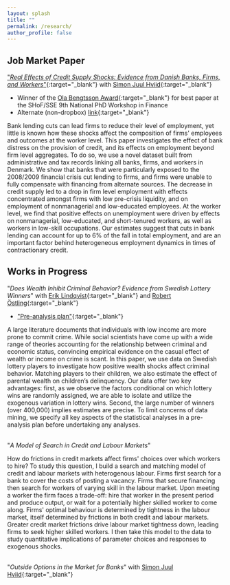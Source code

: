 ```yaml
---
layout: splash
title: ""
permalink: /research/
author_profile: false
---
```


## Job Market Paper
["*Real Effects of Credit Supply Shocks: Evidence from Danish Banks, Firms, and Workers*"](https://www.dropbox.com/s/qqpvkbzdtt91vub/schroeder_jmp.pdf?dl=0){:target="_blank"} with [Simon Juul Hviid](https://www.nationalbanken.dk/en/research/economists/Pages/Simon-Juul-Hviid.aspx){:target="_blank"}
* Winner of the [Ola Bengtsson Award](https://www.hhs.se/en/houseoffinance/outreach/news--press/news/2020/ola-bengtsson-award-for-best-finance-phd-paper/){:target="_blank"} for best paper at the SHoF/SSE 9th National PhD Workshop in Finance
* Alternate (non-dropbox) [link](https://cschroe.github.io/files/schroeder_jmp.pdf){:target="_blank"}

Bank lending cuts can lead firms to reduce their level of employment, yet little is known how these shocks affect the composition of firms' employees and outcomes at the worker level.  This paper investigates the effect of bank distress on the provision of credit, and its effects on employment beyond firm level aggregates.  To do so, we use a novel dataset built from administrative and tax records linking all banks, firms, and workers in Denmark.  We show that banks that were particularly exposed to the 2008/2009 financial crisis cut lending to firms, and firms were unable to fully compensate with financing from alternate sources. The decrease in credit supply led to a drop in firm level employment with effects concentrated amongst firms with low pre-crisis liquidity, and on employment of nonmanagerial and low-educated employees.  At the worker level, we find that positive effects on unemployment were driven by effects on nonmanagerial, low-educated, and short-tenured workers, as well as workers in low-skill occupations.  Our estimates suggest that cuts in bank lending can account for up to 6% of the fall in total employment, and are an important factor behind heterogeneous employment dynamics in times of contractionary credit.

## Works in Progress
"*Does Wealth Inhibit Criminal Behavior? Evidence from Swedish Lottery Winners*" with [Erik Lindqvist](https://sites.google.com/site/eriklindqvistsse/){:target="_blank"} and [Robert Östling](https://sites.google.com/view/robertostling){:target="_blank"}
* ["Pre-analysis plan"](https://cschroe.github.io/files/Pre-analysis_plan_Final.pdf){:target="_blank"}

A large literature documents that individuals with low income are more prone to commit crime. While social scientists have come up with a wide range of theories accounting for the relationship between criminal and economic status, convincing empirical evidence on the casual effect of wealth or income on crime is scant. In this paper, we use data on Swedish lottery players to investigate how positive wealth shocks affect criminal behavior. Matching players to their children, we also estimate the effect of parental wealth on children’s delinquency. Our data offer two key advantages: first, as we observe the factors conditional on which lottery wins are randomly assigned, we are able to isolate and utilize the exogenous variation in lottery wins. Second, the large number of winners (over 400,000) implies estimates are precise. To limit concerns of data mining, we specify all key aspects of the statistical analyses in a pre-analysis plan before undertaking any analyses.
<br/><br/>

"*A Model of Search in Credit and Labour Markets*"

How do frictions in credit markets affect firms' choices over which workers to hire?  To study this question, I build a search and matching model of credit and labour markets with heterogenous labour.  Firms first search for a bank to cover the costs of posting a vacancy.  Firms that secure financing then search for workers of varying skill in the labour market.  Upon meeting a worker the firm faces a trade-off: hire that worker in the present period and produce output, or wait for a potentially higher skilled worker to come along.  Firms' optimal behaviour is determined by tightness in the labour market, itself determined by frictions in both credit and labour markets.  Greater credit market frictions drive labour market tightness down, leading firms to seek higher skilled workers.  I then take this model to the data to study quantitative implications of parameter choices and responses to exogenous shocks.
<br/><br/>

"*Outside Options in the Market for Banks*" with [Simon Juul Hviid](https://www.nationalbanken.dk/en/research/economists/Pages/Simon-Juul-Hviid.aspx){:target="_blank"}